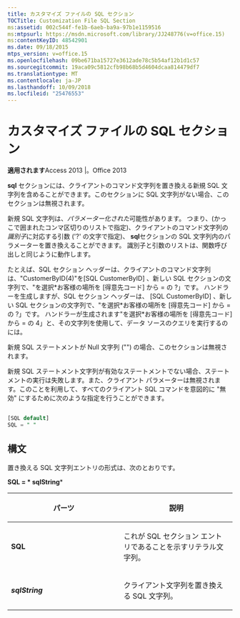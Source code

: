 ```yaml
---
title: カスタマイズ ファイルの SQL セクション
TOCTitle: Customization File SQL Section
ms:assetid: 002c544f-fe1b-6aeb-ba9a-97b1e1159516
ms:mtpsurl: https://msdn.microsoft.com/library/JJ248776(v=office.15)
ms:contentKeyID: 48542901
ms.date: 09/18/2015
mtps_version: v=office.15
ms.openlocfilehash: 09be671ba15727e3612ade78c5b54af12b1d1c57
ms.sourcegitcommit: 19aca09c5812cfb98b68b5d4604dcaa814479df7
ms.translationtype: MT
ms.contentlocale: ja-JP
ms.lasthandoff: 10/09/2018
ms.locfileid: "25476553"
---
```

# <a name="customization-file-sql-section"></a>カスタマイズ ファイルの SQL セクション


**適用されます**Access 2013 |。Office 2013

**sql** セクションには、クライアントのコマンド文字列を置き換える新規 SQL 文字列を含めることができます。このセクションに SQL 文字列がない場合、このセクションは無視されます。

新規 SQL 文字列は、*パラメーター化された*可能性があります。 つまり、(かっこで囲まれたコンマ区切りのリストで指定)、クライアントのコマンド文字列の*識別子*に対応する引数 ('?' の文字で指定)、 **sql**セクションの SQL 文字列内のパラメーターを置き換えることができます。 識別子と引数のリストは、関数呼び出しと同じように動作します。

たとえば、SQL セクション ヘッダーは、クライアントのコマンド文字列は、"CustomerByID(4)"を\[SQL CustomerByID\] 、新しい SQL セクションの文字列で、"を選択\*お客様の場所を [得意先コード] から = の ?」です。 ハンドラーを生成しますが、SQL セクション ヘッダーは、 \[SQL CustomerByID\] 、新しい SQL セクションの文字列で、"を選択\*お客様の場所を [得意先コード] から = の ?」です。 ハンドラーが生成されます"を選択\*お客様の場所を [得意先コード] から = の 4」と、その文字列を使用して、データ ソースのクエリを実行するのには。

新規 SQL ステートメントが Null 文字列 ("") の場合、このセクションは無視されます。

新規 SQL ステートメント文字列が有効なステートメントでない場合、ステートメントの実行は失敗します。また、クライアント パラメーターは無視されます。このことを利用して、すべてのクライアント SQL コマンドを意図的に "無効" にするために次のような指定を行うことができます。

```sql 
 
[SQL default] 
SQL = " " 
```

## <a name="syntax"></a>構文

置き換える SQL 文字列エントリの形式は、次のとおりです。

**SQL = * sqlString***

<table>
<colgroup>
<col style="width: 50%" />
<col style="width: 50%" />
</colgroup>
<thead>
<tr class="header">
<th><p>パーツ</p></th>
<th><p>説明</p></th>
</tr>
</thead>
<tbody>
<tr class="odd">
<td><p><strong>SQL</strong></p></td>
<td><p>これが SQL セクション エントリであることを示すリテラル文字列。</p></td>
</tr>
<tr class="even">
<td><p><strong><em>sqlString</em></strong></p></td>
<td><p>クライアント文字列を置き換える SQL 文字列。</p></td>
</tr>
</tbody>
</table>

